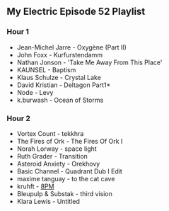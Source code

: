 ## My Electric Episode 52 Playlist

### Hour 1
* Jean-Michel Jarre - Oxygène (Part II)
* John Foxx - Kurfurstendamm
* Nathan Jonson - 'Take Me Away From This Place'
* KAUNSEL - Baptism
* Klaus Schulze - Crystal Lake
* David Kristian - Deltagon Part1*
* Node - Levy
* k.burwash - Ocean of Storms

### Hour 2
* Vortex Count - tekkhra
* The Fires of Ork - The Fires Of Ork I
* Norah Lorway - space light
* Ruth Grader - Transition
* Asteroid Anxiety - Orekhovy
* Basic Channel - Quadrant Dub I Edit
* maxime tanguay - to the cat cave
* kruhft - [8PM]()
* Bleupulp & Substak - third vision
* Klara Lewis - Untitled